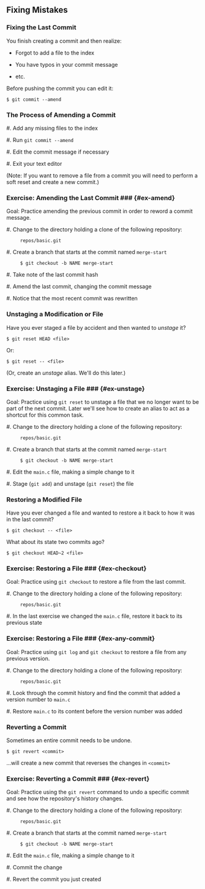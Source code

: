 Fixing Mistakes
---------------

### Fixing the Last Commit ###

You finish creating a commit and then realize:

  * Forgot to add a file to the index

  * You have typos in your commit message

  * etc.

Before pushing the commit you can edit it:

    $ git commit --amend


### The Process of Amending a Commit ###

  #. Add any missing files to the index

  #. Run `git commit --amend`

  #. Edit the commit message if necessary

  #. Exit your text editor

(Note: If you want to remove a file from a commit you will need to
perform a soft reset and create a new commit.)

### Exercise: Amending the Last Commit ### {#ex-amend}

<div class="notes">

Goal: Practice amending the previous commit in order to reword a
commit message.

</div>

  #. Change to the directory holding a clone of the following
     repository:

         repos/basic.git

  #. Create a branch that starts at the commit named `merge-start`

         $ git checkout -b NAME merge-start

  #. Take note of the last commit hash

  #. Amend the last commit, changing the commit message

  #. Notice that the most recent commit was rewritten

### Unstaging a Modification or File ###

Have you ever staged a file by accident and then wanted to *unstage* it?

    $ git reset HEAD <file>

Or:

    $ git reset -- <file>


(Or, create an *unstage* alias.  We'll do this later.)

### Exercise: Unstaging a File ### {#ex-unstage}

<div class="notes">

Goal: Practice using `git reset` to unstage a file that we no longer
want to be part of the next commit.  Later we'll see how to create an
alias to act as a shortcut for this common task.

</div>

  #. Change to the directory holding a clone of the following
     repository:

         repos/basic.git

  #. Create a branch that starts at the commit named `merge-start`

         $ git checkout -b NAME merge-start

  #. Edit the `main.c` file, making a simple change to it

  #. Stage (`git add`) and unstage (`git reset`) the file

### Restoring a Modified File ###

Have you ever changed a file and wanted to restore a it back to how it
was in the last commit?


    $ git checkout -- <file>

What about its state two commits ago?


    $ git checkout HEAD~2 <file>

### Exercise: Restoring a File ### {#ex-checkout}

<div class="notes">

Goal: Practice using `git checkout` to restore a file from the last
commit.

</div>

  #. Change to the directory holding a clone of the following
     repository:

         repos/basic.git

  #. In the last exercise we changed the `main.c` file, restore it
     back to its previous state

### Exercise: Restoring a File ### {#ex-any-commit}

<div class="notes">

Goal: Practice using `git log` and `git checkout` to restore a file
from any previous version.

</div>

  #. Change to the directory holding a clone of the following
     repository:

         repos/basic.git

  #. Look through the commit history and find the commit that added a
     version number to `main.c`

  #. Restore `main.c` to its content before the version number was added

### Reverting a Commit ###

Sometimes an entire commit needs to be undone.

    $ git revert <commit>

...will create a new commit that reverses the changes in `<commit>`

### Exercise: Reverting a Commit ### {#ex-revert}

<div class="notes">

Goal: Practice using the `git revert` command to undo a specific
commit and see how the repository's history changes.

</div>

  #. Change to the directory holding a clone of the following
     repository:

         repos/basic.git

  #. Create a branch that starts at the commit named `merge-start`

         $ git checkout -b NAME merge-start

  #. Edit the `main.c` file, making a simple change to it

  #. Commit the change

  #. Revert the commit you just created
